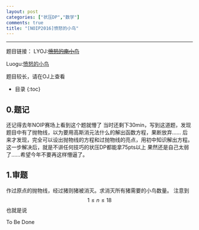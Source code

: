 ```yaml
---
layout: post
categories: ["状压DP","数学"]
comments: true
title: "[NOIP2016]愤怒的小鸟"
---
```

<script type="text/javascript" src="https://cdn.rawgit.com/mathjax/MathJax/2.7.1/MathJax.js?config=TeX-AMS-MML_HTMLorMML"></script>

--------------

题目链接：
LYOJ:~~[愤怒的南小鸟](https://ly.men.ci/problem/104)~~

Luogu:[愤怒的小鸟](https://www.luogu.org/problem/show?pid=2831)


题目较长，请在OJ上查看

* 目录
{:toc}

## 0.题记
还记得去年NOIP赛场上看到这个题就懵了
当时还剩下30min，写到这道题，发现题目中有了抛物线，以为要用高斯消元法什么的解出函数方程，果断放弃……
后来才发现，完全可以设出抛物线的方程和过抛物线的亮点，用初中知识解出方程。这一步解决后，就是不讲任何技巧的状压DP都能拿75pts以上
果然还是自己太弱了……希望今年不要再这样懵逼了。

<!--more-->

## 1.审题
作过原点的抛物线，经过猪则猪被消灭。求消灭所有猪需要的小鸟数量。
注意到 $$1 \leq n \leq 18$$ 也就是说


To Be Done

<script type="text/javascript" src="https://cdn.rawgit.com/mathjax/MathJax/2.7.1/MathJax.js?config=TeX-AMS-MML_HTMLorMML"></script>

